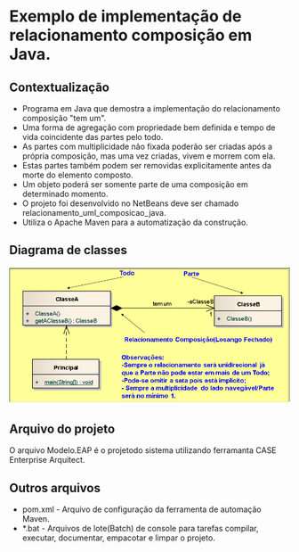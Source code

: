 # Exemplo de implementação de relacionamento composição em Java.

## Contextualização

- Programa em Java que demostra a implementação do relacionamento composição "tem um".<br>
- Uma forma de agregação com propriedade bem definida e tempo de vida coincidente das partes pelo todo. <br>
- As partes com multiplicidade não fixada poderão ser criadas após a própria composição, mas uma vez criadas, vivem e morrem com ela.<br> 
- Estas partes também podem ser removidas explicitamente antes da morte do elemento composto.<br>
- Um objeto poderá ser somente parte de uma composição em determinado momento.
- O projeto foi desenvolvido no NetBeans deve ser chamado relacionamento_uml_composicao_java.<br>
- Utiliza o Apache Maven para a automatização da construção.<br>

## Diagrama de classes

![Diagrama de classe](diagramadeclasse.png)

## Arquivo do projeto

O arquivo Modelo.EAP é o projetodo sistema utilizando ferramanta CASE Enterprise Arquitect.

## Outros arquivos

- pom.xml - Arquivo de configuração da ferramenta de automação Maven.
- *.bat - Arquivos de lote(Batch) de console para tarefas compilar, executar, documentar, empacotar e limpar o projeto.